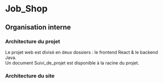 # Job_Shop

## Organisation interne

### Architecture du projet

Le projet web est divisé en deux dossiers : le frontend React & le backend Java.  
Un document Suivi_de_projet est disponible à la racine du projet.

### Architecture du site

